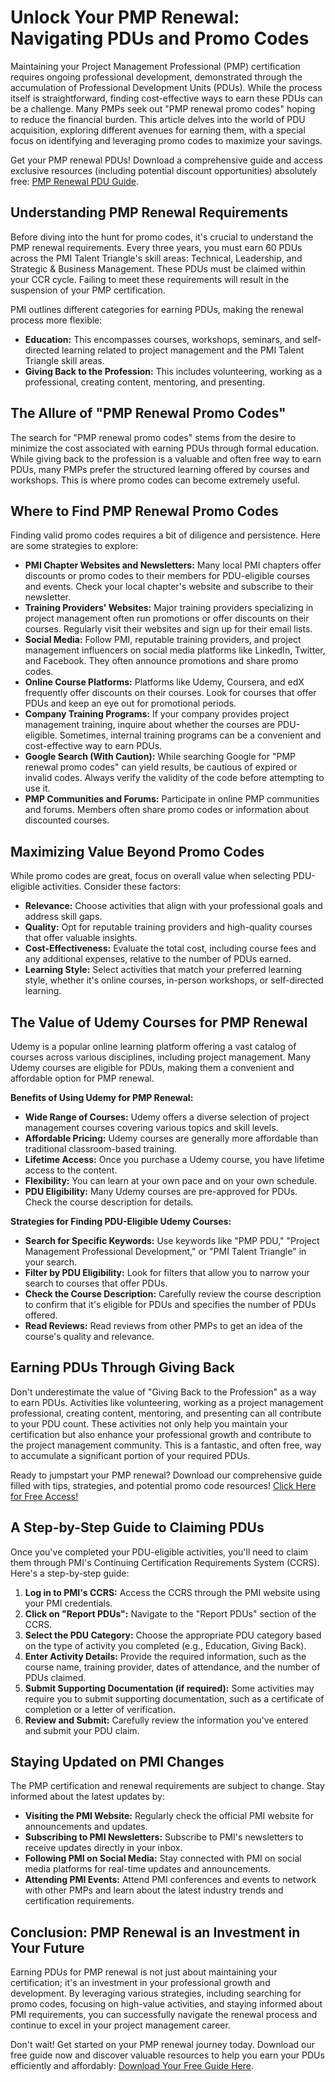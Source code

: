 # Unlock Your PMP Renewal: Navigating PDUs and Promo Codes

Maintaining your Project Management Professional (PMP) certification requires ongoing professional development, demonstrated through the accumulation of Professional Development Units (PDUs). While the process itself is straightforward, finding cost-effective ways to earn these PDUs can be a challenge. Many PMPs seek out "PMP renewal promo codes" hoping to reduce the financial burden. This article delves into the world of PDU acquisition, exploring different avenues for earning them, with a special focus on identifying and leveraging promo codes to maximize your savings.

Get your PMP renewal PDUs! Download a comprehensive guide and access exclusive resources (including potential discount opportunities) absolutely free: [PMP Renewal PDU Guide](https://udemywork.com/pmp-renewal-promo-code).

## Understanding PMP Renewal Requirements

Before diving into the hunt for promo codes, it's crucial to understand the PMP renewal requirements. Every three years, you must earn 60 PDUs across the PMI Talent Triangle's skill areas: Technical, Leadership, and Strategic & Business Management. These PDUs must be claimed within your CCR cycle. Failing to meet these requirements will result in the suspension of your PMP certification.

PMI outlines different categories for earning PDUs, making the renewal process more flexible:

*   **Education:** This encompasses courses, workshops, seminars, and self-directed learning related to project management and the PMI Talent Triangle skill areas.
*   **Giving Back to the Profession:** This includes volunteering, working as a professional, creating content, mentoring, and presenting.

## The Allure of "PMP Renewal Promo Codes"

The search for "PMP renewal promo codes" stems from the desire to minimize the cost associated with earning PDUs through formal education. While giving back to the profession is a valuable and often free way to earn PDUs, many PMPs prefer the structured learning offered by courses and workshops. This is where promo codes can become extremely useful.

## Where to Find PMP Renewal Promo Codes

Finding valid promo codes requires a bit of diligence and persistence. Here are some strategies to explore:

*   **PMI Chapter Websites and Newsletters:** Many local PMI chapters offer discounts or promo codes to their members for PDU-eligible courses and events. Check your local chapter's website and subscribe to their newsletter.
*   **Training Providers' Websites:** Major training providers specializing in project management often run promotions or offer discounts on their courses. Regularly visit their websites and sign up for their email lists.
*   **Social Media:** Follow PMI, reputable training providers, and project management influencers on social media platforms like LinkedIn, Twitter, and Facebook. They often announce promotions and share promo codes.
*   **Online Course Platforms:** Platforms like Udemy, Coursera, and edX frequently offer discounts on their courses. Look for courses that offer PDUs and keep an eye out for promotional periods.
*   **Company Training Programs:** If your company provides project management training, inquire about whether the courses are PDU-eligible. Sometimes, internal training programs can be a convenient and cost-effective way to earn PDUs.
*   **Google Search (With Caution):** While searching Google for "PMP renewal promo codes" can yield results, be cautious of expired or invalid codes. Always verify the validity of the code before attempting to use it.
*   **PMP Communities and Forums:** Participate in online PMP communities and forums. Members often share promo codes or information about discounted courses.

## Maximizing Value Beyond Promo Codes

While promo codes are great, focus on overall value when selecting PDU-eligible activities. Consider these factors:

*   **Relevance:** Choose activities that align with your professional goals and address skill gaps.
*   **Quality:** Opt for reputable training providers and high-quality courses that offer valuable insights.
*   **Cost-Effectiveness:** Evaluate the total cost, including course fees and any additional expenses, relative to the number of PDUs earned.
*   **Learning Style:** Select activities that match your preferred learning style, whether it's online courses, in-person workshops, or self-directed learning.

## The Value of Udemy Courses for PMP Renewal

Udemy is a popular online learning platform offering a vast catalog of courses across various disciplines, including project management. Many Udemy courses are eligible for PDUs, making them a convenient and affordable option for PMP renewal.

**Benefits of Using Udemy for PMP Renewal:**

*   **Wide Range of Courses:** Udemy offers a diverse selection of project management courses covering various topics and skill levels.
*   **Affordable Pricing:** Udemy courses are generally more affordable than traditional classroom-based training.
*   **Lifetime Access:** Once you purchase a Udemy course, you have lifetime access to the content.
*   **Flexibility:** You can learn at your own pace and on your own schedule.
*   **PDU Eligibility:** Many Udemy courses are pre-approved for PDUs. Check the course description for details.

**Strategies for Finding PDU-Eligible Udemy Courses:**

*   **Search for Specific Keywords:** Use keywords like "PMP PDU," "Project Management Professional Development," or "PMI Talent Triangle" in your search.
*   **Filter by PDU Eligibility:** Look for filters that allow you to narrow your search to courses that offer PDUs.
*   **Check the Course Description:** Carefully review the course description to confirm that it's eligible for PDUs and specifies the number of PDUs offered.
*   **Read Reviews:** Read reviews from other PMPs to get an idea of the course's quality and relevance.

## Earning PDUs Through Giving Back

Don't underestimate the value of "Giving Back to the Profession" as a way to earn PDUs. Activities like volunteering, working as a project management professional, creating content, mentoring, and presenting can all contribute to your PDU count. These activities not only help you maintain your certification but also enhance your professional growth and contribute to the project management community. This is a fantastic, and often free, way to accumulate a significant portion of your required PDUs.

Ready to jumpstart your PMP renewal? Download our comprehensive guide filled with tips, strategies, and potential promo code resources! [Click Here for Free Access!](https://udemywork.com/pmp-renewal-promo-code)

## A Step-by-Step Guide to Claiming PDUs

Once you've completed your PDU-eligible activities, you'll need to claim them through PMI's Continuing Certification Requirements System (CCRS). Here's a step-by-step guide:

1.  **Log in to PMI's CCRS:** Access the CCRS through the PMI website using your PMI credentials.
2.  **Click on "Report PDUs":** Navigate to the "Report PDUs" section of the CCRS.
3.  **Select the PDU Category:** Choose the appropriate PDU category based on the type of activity you completed (e.g., Education, Giving Back).
4.  **Enter Activity Details:** Provide the required information, such as the course name, training provider, dates of attendance, and the number of PDUs claimed.
5.  **Submit Supporting Documentation (if required):** Some activities may require you to submit supporting documentation, such as a certificate of completion or a letter of verification.
6.  **Review and Submit:** Carefully review the information you've entered and submit your PDU claim.

## Staying Updated on PMI Changes

The PMP certification and renewal requirements are subject to change. Stay informed about the latest updates by:

*   **Visiting the PMI Website:** Regularly check the official PMI website for announcements and updates.
*   **Subscribing to PMI Newsletters:** Subscribe to PMI's newsletters to receive updates directly in your inbox.
*   **Following PMI on Social Media:** Stay connected with PMI on social media platforms for real-time updates and announcements.
*   **Attending PMI Events:** Attend PMI conferences and events to network with other PMPs and learn about the latest industry trends and certification requirements.

## Conclusion: PMP Renewal is an Investment in Your Future

Earning PDUs for PMP renewal is not just about maintaining your certification; it's an investment in your professional growth and development. By leveraging various strategies, including searching for promo codes, focusing on high-value activities, and staying informed about PMI requirements, you can successfully navigate the renewal process and continue to excel in your project management career.

Don't wait! Get started on your PMP renewal journey today. Download our free guide now and discover valuable resources to help you earn your PDUs efficiently and affordably: [Download Your Free Guide Here](https://udemywork.com/pmp-renewal-promo-code).
